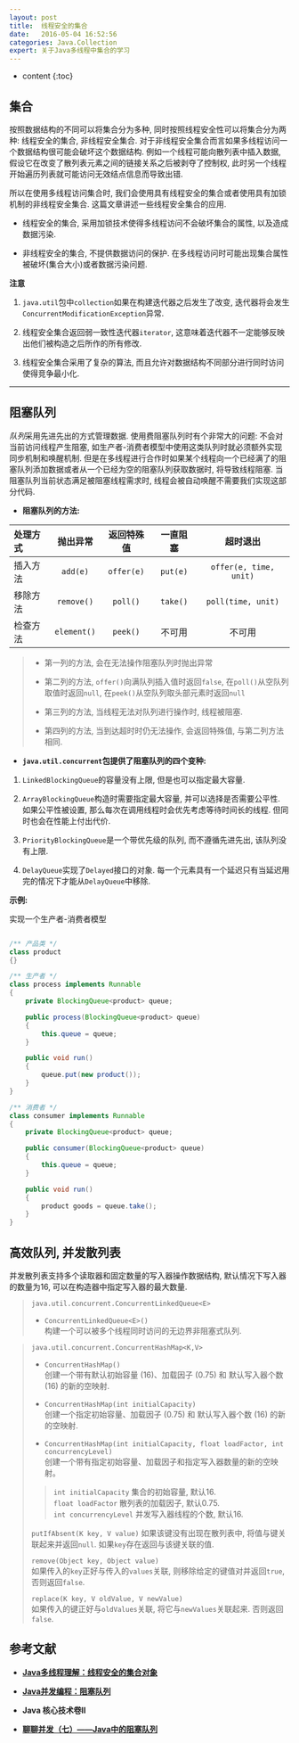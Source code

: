 ```yaml
---
layout: post
title:  线程安全的集合
date:   2016-05-04 16:52:56
categories: Java.Collection
expert: 关于Java多线程中集合的学习
---
```


* content
{:toc}

## 集合

按照数据结构的不同可以将集合分为多种, 同时按照线程安全性可以将集合分为两种: 线程安全的集合, 非线程安全集合. 对于非线程安全集合而言如果多线程访问一个数据结构很可能会破坏这个数据结构. 例如一个线程可能向散列表中插入数据, 假设它在改变了散列表元素之间的链接关系之后被剥夺了控制权, 此时另一个线程开始遍历列表就可能访问无效结点信息而导致出错.   

所以在使用多线程访问集合时, 我们会使用具有线程安全的集合或者使用具有加锁机制的非线程安全集合. 这篇文章讲述一些线程安全集合的应用.   

* 线程安全的集合, 采用加锁技术使得多线程访问不会破坏集合的属性, 以及造成数据污染.   

* 非线程安全的集合, 不提供数据访问的保护. 在多线程访问时可能出现集合属性被破坏(集合大小)或者数据污染问题.   

**注意**   

1. `java.util`包中`collection`如果在构建迭代器之后发生了改变, 迭代器将会发生`ConcurrentModificationException`异常.   

2. 线程安全集合返回弱一致性迭代器`iterator`, 这意味着迭代器不一定能够反映出他们被构造之后所作的所有修改.   

3. 线程安全集合采用了复杂的算法, 而且允许对数据结构不同部分进行同时访问使得竞争最小化.

---

## 阻塞队列

*队列*采用先进先出的方式管理数据. 使用费阻塞队列时有个非常大的问题: 不会对当前访问线程产生阻塞, 如生产者-消费者模型中使用这类队列时就必须额外实现同步机制和唤醒机制. 但是在多线程进行合作时如果某个线程向一个已经满了的阻塞队列添加数据或者从一个已经为空的阻塞队列获取数据时, 将导致线程阻塞. 当阻塞队列当前状态满足被阻塞线程需求时, 线程会被自动唤醒不需要我们实现这部分代码.   

* **阻塞队列的方法:**   

| 处理方式	| 抛出异常	| 返回特殊值	| 一直阻塞	| 超时退出	|    
| :------ | :----: | :--------: | :-----: | :------: |    
| 插入方法	| `add(e)`	| `offer(e)`	| `put(e)`	| `offer(e, time, unit)`	|   
| 移除方法	| `remove()`	| `poll()`	| `take()`	| `poll(time, unit)`	|   
| 检查方法	| `element()`	| `peek()`	| 不可用	| 不可用	|   

> * 第一列的方法, 会在无法操作阻塞队列时抛出异常   
> 
> * 第二列的方法, `offer()`向满队列插入值时返回`false`, 在`poll()`从空队列取值时返回`null`, 在`peek()`从空队列取头部元素时返回`null`   
> 
> * 第三列的方法, 当线程无法对队列进行操作时, 线程被阻塞.   
> 
> * 第四列的方法, 当到达超时时仍无法操作, 会返回特殊值, 与第二列方法相同.   

* **`java.util.concurrent`包提供了阻塞队列的四个变种:**   

1. `LinkedBlockingQueue`的容量没有上限, 但是也可以指定最大容量.   

2. `ArrayBlockingQueue`构造时需要指定最大容量, 并可以选择是否需要公平性. 如果公平性被设置, 那么每次在调用线程时会优先考虑等待时间长的线程. 但同时也会在性能上付出代价.   

3. `PriorityBlockingQueue`是一个带优先级的队列, 而不遵循先进先出, 该队列没有上限.    

4. `DelayQueue`实现了`Delayed`接口的对象. 每一个元素具有一个延迟只有当延迟用完的情况下才能从`DelayQueue`中移除.   

**示例:**   

实现一个生产者-消费者模型   

```java

/** 产品类 */
class product
{}

/** 生产者 */
class process implements Runnable
{
	private BlockingQueue<product> queue;

	public process(BlockingQueue<product> queue)
	{
		this.queue = queue;
	}

	public void run()
	{
		queue.put(new product());
	}
}

/** 消费者 */
class consumer implements Runnable
{
	private BlockingQueue<product> queue;

	public consumer(BlockingQueue<product> queue)
	{
		this.queue = queue;
	}

	public void run()
	{
		product goods = queue.take();
	}
}

```

## 高效队列, 并发散列表

并发散列表支持多个读取器和固定数量的写入器操作数据结构, 默认情况下写入器的数量为16, 可以在构造器中指定写入器的最大数量.   

> `java.util.concurrent.ConcurrentLinkedQueue<E>`   
> 
> * `ConcurrentLinkedQueue<E>()`   
> 构建一个可以被多个线程同时访问的无边界非阻塞式队列.   

> `java.util.concurrent.ConcurrentHashMap<K,V>`   
> 
> * `ConcurrentHashMap()`   
> 创建一个带有默认初始容量 (16)、加载因子 (0.75) 和 默认写入器个数 (16) 的新的空映射.   
> 
> * `ConcurrentHashMap(int initialCapacity)`  
> 创建一个指定初始容量、加载因子 (0.75) 和 默认写入器个数 (16) 的新的空映射.
> 
> * `ConcurrentHashMap(int initialCapacity, float loadFactor, int concurrencyLevel)`   
> 创建一个带有指定初始容量、加载因子和指定写入器数量的新的空映射。
> 
> > `int initialCapacity`		集合的初始容量, 默认16.    
> > `float loadFactor`		散列表的加载因子, 默认0.75.    
> > `int concurrencyLevel`	并发写入器线程的个数, 默认16.   
> 
> `putIfAbsent(K key, V value)`
> 如果该键没有出现在散列表中, 将值与键关联起来并返回`null`. 如果`key`存在返回与该键关联的值.   
> 
> `remove(Object key, Object value)`    
> 如果传入的`key`正好与传入的`values`关联, 则移除给定的键值对并返回`true`, 否则返回`false`.   
> 
> `replace(K key, V oldValue, V newValue)`    
> 如果传入的键正好与`oldValues`关联, 将它与`newValues`关联起来. 否则返回`false`.   

## 参考文献

* **[Java多线程理解：线程安全的集合对象](http://www.jianshu.com/p/eccb5f350c12)**   

* **[Java并发编程：阻塞队列](http://www.cnblogs.com/dolphin0520/p/3932906.html)**    

* **Java 核心技术卷II**   

* **[聊聊并发（七）——Java中的阻塞队列](http://www.infoq.com/cn/articles/java-blocking-queue)**
